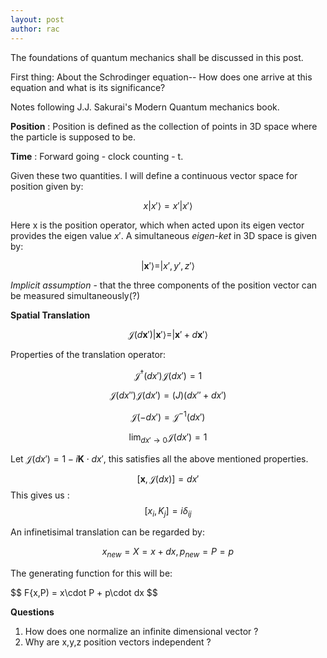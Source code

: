 ```yaml
---
layout: post
author: rac
---
```

The foundations of quantum mechanics shall be discussed in this post. 

First thing: About the Schrodinger equation-- How does one arrive at this equation and what is its significance?

Notes following J.J. Sakurai's Modern Quantum mechanics book.

**Position** : Position is defined as the collection of points in 3D space where the particle is supposed to be.

**Time** : Forward going - clock counting - t.

Given these two quantities. I will define a continuous vector space for position given by:

$$ x|x'\rangle = x' |x'\rangle $$

Here x is the position operator, which when acted upon its eigen vector provides the eigen value $x'$.
A simultaneous _eigen-ket_ in 3D space is given by:

$$ |\mathbf{x}'\rangle = |x',y',z'\rangle $$

*Implicit assumption* - that the three components of the position vector can be measured simultaneously(?)

**Spatial Translation**

$$\mathcal{J}(d\mathbf{x}')|\mathbf{x}'\rangle = |\mathbf{x}' + d\mathbf{x}'\rangle $$

Properties of the translation operator:

$$\mathcal{J}^{\dagger}(dx')\mathcal{J}(dx') = 1 $$

$$\mathcal{J}(dx'')\mathcal{J}(dx') = \mathcal(J)(dx''+dx') $$

$$\mathcal{J}(-dx') = \mathcal{J}^{-1}(dx')$$

$$ \lim_{dx' \to 0} \mathcal{J}(dx') = 1 $$

Let $\mathcal{J}(dx') = 1 - i\mathbf{K}\cdot dx'$, this satisfies all the above mentioned properties. 

$$[\mathbf{x},\mathcal{J}(dx)] = dx'$$
This gives us :
$$ [x_i, K_j] = i\delta_{ij} $$

An infinetisimal translation can be regarded by:

$$ x_{new} = X = x+dx , p_{new} = P = p $$

The generating function for this will be:

$$ F{x,P) = x\cdot P + p\cdot dx $$






**Questions**
1. How does one normalize an infinite dimensional vector ?
1. Why are x,y,z position vectors independent ?





